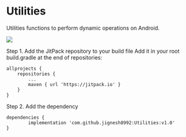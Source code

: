 # Utilities
 Utilities functions to perform dynamic operations on Android. 
 
 [![](https://jitpack.io/v/jignesh8992/Utilities.svg)](https://jitpack.io/#jignesh8992/Utilities)
 
 Step 1. Add the JitPack repository to your build file
Add it in your root build.gradle at the end of repositories:

	allprojects {
		repositories {
			...
			maven { url 'https://jitpack.io' }
		}
	}
Step 2. Add the dependency

	dependencies {
	        implementation 'com.github.jignesh8992:Utilities:v1.0'
	}
